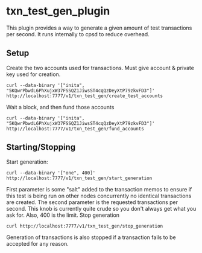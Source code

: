 # txn\_test\_gen\_plugin

This plugin provides a way to generate a given amount of test transactions per second. It runs internally to cpsd to reduce overhead.

## Setup

Create the two accounts used for transactions. Must give account & private key used for creation.

```
curl --data-binary '["inita", "5KQwrPbwdL6PhXujxW37FSSQZ1JiwsST4cqQzDeyXtP79zkvFD3"]' http://localhost:7777/v1/txn_test_gen/create_test_accounts
```

Wait a block, and then fund those accounts

```
curl --data-binary '["inita", "5KQwrPbwdL6PhXujxW37FSSQZ1JiwsST4cqQzDeyXtP79zkvFD3"]' http://localhost:7777/v1/txn_test_gen/fund_accounts
```

## Starting/Stopping

Start generation:

```
curl --data-binary '["one", 400]' http://localhost:7777/v1/txn_test_gen/start_generation
```

First parameter is some "salt" added to the transaction memos to ensure if this test is being run on other nodes concurrently no identical transactions are created. The second parameter is the requested transactions per second. This knob is currently quite crude so you don't always get what you ask for. Also, 400 is the limit.
Stop generation

```
curl http://localhost:7777/v1/txn_test_gen/stop_generation
```

Generation of transactions is also stopped if a transaction fails to be accepted for any reason.